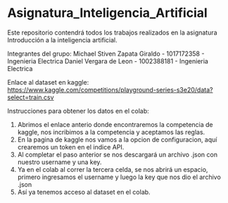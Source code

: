 # Asignatura_Inteligencia_Artificial
Este repositorio contendrá todos los trabajos realizados en la asignatura Introducción a la inteligencia artificial.

Integrantes del grupo:
  Michael Stiven Zapata Giraldo - 1017172358 - Ingenieria Electrica
  Daniel Vergara de Leon - 1002388181 - Ingenieria Electrica

Enlace al dataset en kaggle:
  https://www.kaggle.com/competitions/playground-series-s3e20/data?select=train.csv

Instrucciones para obtener los datos en el colab:
  1. Abrimos el enlace anterio donde encontraremos la competencia de kaggle, nos incribimos a la competencia y aceptamos las reglas.
  2. En la pagina de kaggle nos vamos a la opcion de configuracion, aquí crearemos un token en el indice API.
  3. Al completar el paso anterior se nos descargará un archivo .json con nuestro username y una key.
  4. Ya en el colab al correr la tercera celda, se nos abrirá un espacio, primero ingresamos el username y luego la key que nos dio      el archivo .json
  5. Así ya tenemos acceso al dataset en el colab. 
